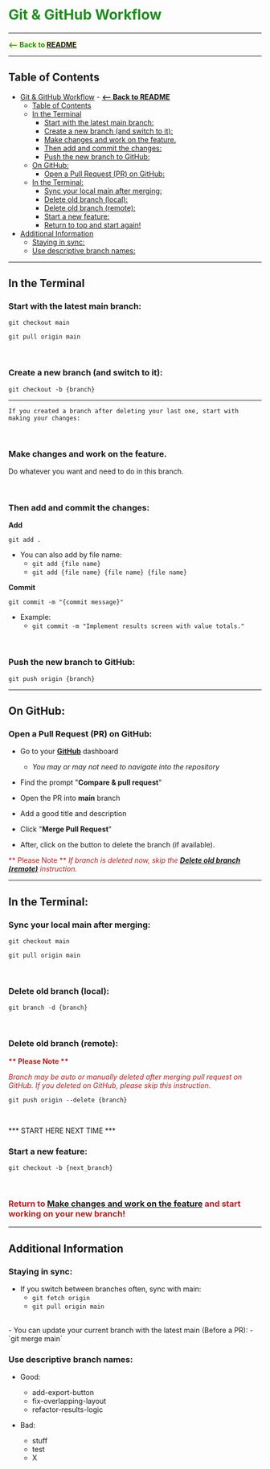 # <span style="color:forestgreen">Git & GitHub Workflow</span>


*****
<span style="color:forestgreen; background-color:lightyellow">__<-- Back to [README](README.md#contact-and-collaboration)__</span>
*****


## Table of Contents

- [Git \& GitHub Workflow](#git--github-workflow)
          - [__\<-- Back to README__](#---back-to-readme)
  - [Table of Contents](#table-of-contents)
  - [In the Terminal](#in-the-terminal)
    - [Start with the latest main branch:](#start-with-the-latest-main-branch)
    - [Create a new branch (and switch to it):](#create-a-new-branch-and-switch-to-it)
    - [Make changes and work on the feature.](#make-changes-and-work-on-the-feature)
    - [Then add and commit the changes:](#then-add-and-commit-the-changes)
    - [Push the new branch to GitHub:](#push-the-new-branch-to-github)
  - [On GitHub:](#on-github)
    - [Open a Pull Request (PR) on GitHub:](#open-a-pull-request-pr-on-github)
  - [In the Terminal:](#in-the-terminal-1)
    - [Sync your local main after merging:](#sync-your-local-main-after-merging)
    - [Delete old branch (local):](#delete-old-branch-local)
    - [Delete old branch (remote):](#delete-old-branch-remote)
    - [Start a new feature:](#start-a-new-feature)
    - [Return to top and start again!](#return-to-top-and-start-again)
- [Additional Information](#additional-information)
    - [Staying in sync:](#staying-in-sync)
    - [Use descriptive branch names:](#use-descriptive-branch-names)

*****

## In the Terminal

### Start with the latest main branch:

`git checkout main`

`git pull origin main`

<br>

### Create a new branch (and switch to it):

`git checkout -b {branch}`

*****

    If you created a branch after deleting your last one, start with making your changes:

<br>

### Make changes and work on the feature.

Do whatever you want and need to do in this branch.

<br>

### Then add and commit the changes:

__Add__

`git add .`

  - You can also add by file name:
    - `git add {file name}`
    - `git add {file name} {file name} {file name}`

__Commit__

`git commit -m "{commit message}"`

  - Example:
    - `git commit -m "Implement results screen with value totals."`

<br>

### Push the new branch to GitHub:

`git push origin {branch}`

*******

## On GitHub:

### Open a Pull Request (PR) on GitHub:

- Go to your __[GitHub](https://github.com/dashboard)__ dashboard
  - _You may or may not need to navigate into the repository_
- Find the prompt "__Compare & pull request__"
- Open the PR into __main__ branch

- Add a good title and description

- Click "__Merge Pull Request__"

- After, click on the button to delete the branch (if available).

<span style="color:firebrick">** Please Note ** _If branch is deleted now, skip the __[Delete old branch (remote)](#delete-old-branch-remote)__ instruction._</span>


*******


## In the Terminal:

### Sync your local main after merging:
`git checkout main`

`git pull origin main`

<br>

### Delete old branch (local):

`git branch -d {branch}`

<br>

### Delete old branch (remote):

__<span style="color:firebrick">** Please Note **</span>__

_<span style="color:firebrick">Branch may be auto or manually deleted after merging pull request on GitHub. If you deleted on GitHub, please skip this instruction.</span>_ 

`git push origin --delete {branch}`

<br>

*** START HERE NEXT TIME ***
### Start a new feature:

`git checkout -b {next_branch}`

<br>

### <span style="color:firebrick">Return to __[Make changes and work on the feature](#make-changes-and-work-on-the-feature)__ and start working on your new branch!</span>

*****

## Additional Information

### Staying in sync:

- If you switch between branches often, sync with main:
  - `git fetch origin`
  - `git pull origin main`
<br>
- You can update your current branch with the latest main (Before a PR):
  - `git merge main`

<br>

### Use descriptive branch names:

- Good:
  - add-export-button
  - fix-overlapping-layout
  - refactor-results-logic

- Bad:
  - stuff
  - test
  - X